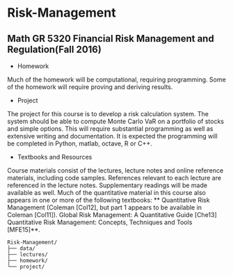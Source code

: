 # Risk-Management

## Math GR 5320 Financial Risk Management and Regulation(Fall 2016)

+ Homework

Much of the homework will be computational, requiring programming. Some of the homework will require proving and deriving results.

+ Project

The project for this course is to develop a risk calculation system. The system should be able to compute Monte Carlo VaR on a portfolio of stocks and simple options. This will require substantial programming as well as extensive writing  and documentation. It is expected the programming will be completed in Python, matlab, octave, R or C++.

+ Textbooks and Resources

Course materials consist of the lectures, lecture notes and online reference materials, including code samples. References relevant to each lecture are referenced in the lecture notes. Supplementary readings will be made available as well.
Much of the quantitative material in this course also appears in one or more of the following textbooks:
** Quantitative Risk Management (Coleman [Col12], but part 1 appears to be available in Coleman [Col11]).
   Global Risk Management: A Quantitative Guide [Che13]
   Quantitative Risk Management: Concepts, Techniques and Tools [MFE15]**.

```
Risk-Management/
├── data/
├── lectures/
├── homework/
└── project/
```
